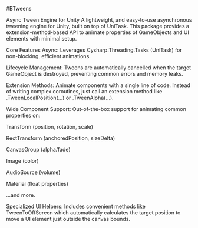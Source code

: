 #BTweens

Async Tween Engine for Unity
A lightweight, and easy-to-use asynchronous tweening engine for Unity, built on top of UniTask. This package provides a extension-method-based API to animate properties of GameObjects and UI elements with minimal setup.

Core Features
Async: Leverages Cysharp.Threading.Tasks (UniTask) for non-blocking, efficient animations.

Lifecycle Management: Tweens are automatically cancelled when the target GameObject is destroyed, preventing common errors and memory leaks.

Extension Methods: Animate components with a single line of code. Instead of writing complex coroutines, just call an extension method like .TweenLocalPosition(...) or .TweenAlpha(...).

Wide Component Support: Out-of-the-box support for animating common properties on:

Transform (position, rotation, scale)

RectTransform (anchoredPosition, sizeDelta)

CanvasGroup (alpha/fade)

Image (color)

AudioSource (volume)

Material (float properties)

...and more.

Specialized UI Helpers: Includes convenient methods like TweenToOffScreen which automatically calculates the target position to move a UI element just outside the canvas bounds.
